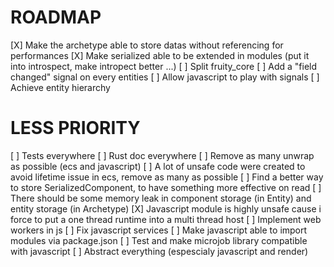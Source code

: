 # ROADMAP

[X] Make the archetype able to store datas without referencing for performances
[X] Make serialized able to be extended in modules (put it into introspect, make intropect better ...)
[ ] Split fruity_core
[ ] Add a "field changed" signal on every entities
[ ] Allow javascript to play with signals
[ ] Achieve entity hierarchy

# LESS PRIORITY

[ ] Tests everywhere
[ ] Rust doc everywhere
[ ] Remove as many unwrap as possible (ecs and javascript)
[ ] A lot of unsafe code were created to avoid lifetime issue in ecs, remove as many as possible
[ ] Find a better way to store SerializedComponent, to have something more effective on read
[ ] There should be some memory leak in component storage (in Entity) and entity storage (in Archetype)
[X] Javascript module is highly unsafe cause i force to put a one thread runtime into a multi thread host
[ ] Implement web workers in js
[ ] Fix javascript services
[ ] Make javascript able to import modules via package.json
[ ] Test and make microjob library compatible with javascript
[ ] Abstract everything (espescialy javascript and render)
